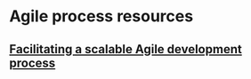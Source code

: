 # Agile process resources


## [Facilitating a scalable Agile development process](facilitating-a-scalable-Agile-development-process.md)

